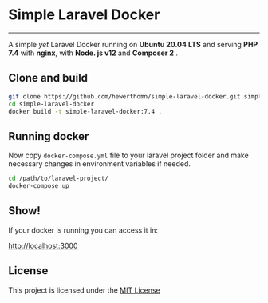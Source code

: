 # Simple Laravel Docker

----------

A simple *yet* Laravel Docker running on **Ubuntu 20.04 LTS** and serving **PHP 7.4** with **nginx**, with **Node. js v12** and **Composer 2** .

## Clone and build

```bash
git clone https://github.com/hewerthomn/simple-laravel-docker.git simple-laravel-docker
cd simple-laravel-docker
docker build -t simple-laravel-docker:7.4 .
```

## Running docker

Now copy `docker-compose.yml` file to your laravel project folder
and make necessary changes in environment variables if needed.

```bash
cd /path/to/laravel-project/
docker-compose up
```

## Show!

If your docker is running you can access it in:

[http://localhost:3000](http://localhost:3000)


## License

This project is licensed under the [MIT License](LICENSE)